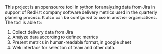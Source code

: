 This project is an opensource tool in python for analyzing data from Jira in support of RedHat company software delivery metrics used in the quarterly planning process. It also can be configured to use in another organisations. The tool is able to:
1. Collect delivery data from Jira
2. Analyze data according to defined metrics
3.  Present metrics in human-readable format, in google sheet
4. Web interface for selection of team and other data.
